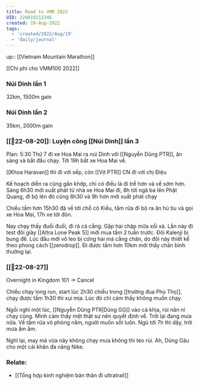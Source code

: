 ```yaml
---
title: Road to VMM 2022
UID: 220819212346
created: 19-Aug-2022
tags:
  - 'created/2022/Aug/19'
  - 'daily/journal'
---
```

up:: [[Vietnam Mountain Marathon]]

[[Chi phí cho VMM100 2022]]

### Núi Dinh lần 1
32km, 1500m gain

### Núi Dinh lần 2
35km, 2000m gain

### [[📝22-08-20]]: Luyện công [[Núi Dinh]] lần 3

Plan: 5:30 Thứ 7 đi xe Hoa Mai ra núi Dinh với [[Nguyễn Dũng PTR]], ăn sáng và bắt đầu chạy. Tới 19h bắt xe Hoa Mai về.

[[Khoa Haravan]] thì đi với sếp, còn [[Vịt PTR]] CN đi với chị Điệu

Kế hoạch diễn ra cũng gần khớp, chỉ có điều là đi trễ hơn và về sớm hơn.
Sáng 6h30 mới xuất phát từ nhà xe Hoa Mai đi, 8h tới ngã ba lên Phật Quang, đi bộ lên đó cũng 8h30 và 9h hơn mới xuất phát chạy

Chiều tầm hơn 15h30 đã về tới chỗ cô Kiều, tắm rửa đi bộ ra ăn hủ tíu và gọi xe Hoa Mai, 17h xe tới đón.

Nay chạy thấy đuối đuối, đi rã cả cẳng. Gặp hai chập mữa xối xả. Lần này đi test đôi giày [[Altra Lone Peak 5]] mới mua tầm 2 tuần trước. Đôi Kalenji bị bung đế. Lúc đầu mới vô leo bị cứng hai má cẳng chân, do đôi này thiết kế theo phong cách [[zerodrop]]. Đi được tầm hơn 10km mới thấy chân bình thường lại.

### [[📝22-08-27]]
Overnight in Kingdom 101 -> Cancel 

Chiều chạy long run, start lúc 2h30 chiều trong [[trường đua Phú Thọ]], chạy được tầm 1h30 thì xụi mịa. Lúc đó chỉ cảm thấy không muốn chạy.

Ngồi nghỉ một lúc, [[Nguyễn Dũng PTR|Dũng GG]] vào cà khịa, rùi năn nỉ chạy cùng. Mình cảm thấy mệt thật sự nên quyết định về. Trời lại đang mưa nữa. Về tắm rửa vô phòng nằm, người muốn sốt luôn. Ngủ tới 7h thì dậy, trời mưa ầm ầm.

Nghĩ lại, may mà vừa nãy không chạy mưa không thì tèo rùi. Ah, Dũng Gâu cho một cái khăn đa năng Nike.



### Relate:
- [[Tổng hợp kinh nghiệm bản thân đi ultratrail]]